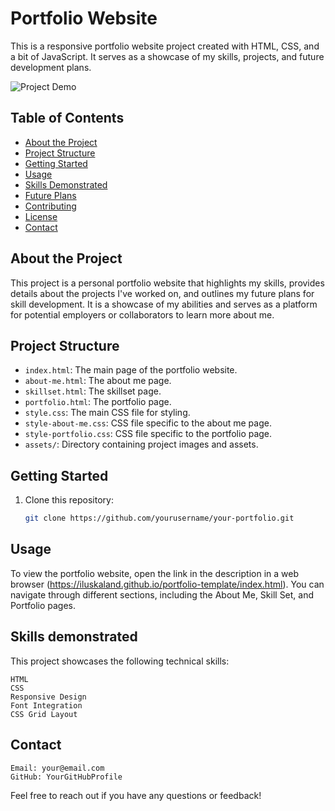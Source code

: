# Portfolio Website

This is a responsive portfolio website project created with HTML, CSS, and a bit of JavaScript. It serves as a showcase of my skills, projects, and future development plans.

![Project Demo](/assets/project-screenshot.png)

## Table of Contents

- [About the Project](#about-the-project)
- [Project Structure](#project-structure)
- [Getting Started](#getting-started)
- [Usage](#usage)
- [Skills Demonstrated](#skills-demonstrated)
- [Future Plans](#future-plans)
- [Contributing](#contributing)
- [License](#license)
- [Contact](#contact)

## About the Project

This project is a personal portfolio website that highlights my skills, provides details about the projects I've worked on, and outlines my future plans for skill development. It is a showcase of my abilities and serves as a platform for potential employers or collaborators to learn more about me.

## Project Structure

- `index.html`: The main page of the portfolio website.
- `about-me.html`: The about me page.
- `skillset.html`: The skillset page.
- `portfolio.html`: The portfolio page.
- `style.css`: The main CSS file for styling.
- `style-about-me.css`: CSS file specific to the about me page.
- `style-portfolio.css`: CSS file specific to the portfolio page.
- `assets/`: Directory containing project images and assets.

## Getting Started

1. Clone this repository:

   ```bash
   git clone https://github.com/yourusername/your-portfolio.git

## Usage

To view the portfolio website, open the link in the description in a web browser (https://iluskaland.github.io/portfolio-template/index.html). You can navigate through different sections, including the About Me, Skill Set, and Portfolio pages.

## Skills demonstrated

This project showcases the following technical skills:

    HTML
    CSS
    Responsive Design
    Font Integration
    CSS Grid Layout

## Contact

    Email: your@email.com
    GitHub: YourGitHubProfile

Feel free to reach out if you have any questions or feedback!
